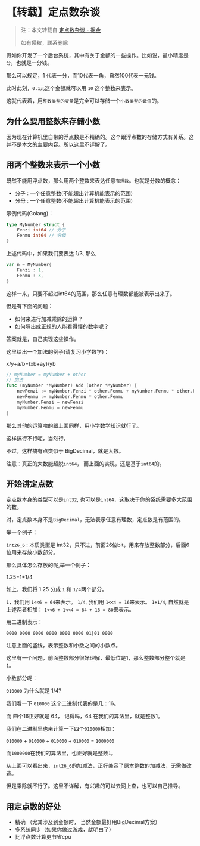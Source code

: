 # 【转载】定点数杂谈


> 注：本文转载自 [定点数杂谈 - 掘金](https://juejin.cn/post/7083111602404196359)
> 
> 如有侵权，联系删除

假如你开发了一个后台系统，其中有关于金额的一些操作。比如说，最小精度是`分`，也就是一分钱。

那么可以规定，1 代表一分，而10代表一角，自然100代表一元钱。

此时此刻，`0.1元`这个金额就可以用 `10` 这个整数来表示。

这就代表着，用`整数类型的变量`是完全可以存储一个`小数类型的数值`的。

## 为什么要用整数来存储小数

因为现在计算机里自带的浮点数是不精确的。这个跟浮点数的存储方式有关系。这并不是本文的主要内容。所以这里不详解了。

## 用两个整数来表示一个小数

既然不能用浮点数，那么用两个整数来表达任意`有理数`。也就是分数的概念：

- 分子 : 一个任意整数(不能超出计算机能表示的范围)
- 分母 : 一个任意整数(不能超出计算机能表示的范围)

示例代码(Golang)：

```go
type MyNumber struct {
    Fenzi int64 // 分子
    Fenmu int64 // 分母
}
```

上述代码中，如果我们要表达 1/3, 那么

```go
var n = MyNumber{
    Fenzi : 1,
    Fenmu : 3,
}
```

这样一来，只要不超过int64的范围，那么任意有理数都能被表示出来了。

但是有下面的问题：

- 如何来进行加减乘除的运算？
- 如何导出成正规的人能看得懂的数字呢？

答案就是，自己实现这些操作。

这里给出一个加法的例子(请复习小学数学)：

x/y+a/b=(xb+ay)/yb

```go
// myNumber = myNumber + other
// 加法
func (myNumber *MyNumber) Add (other *MyNumber) {
    newFenzi := myNumber.Fenzi * other.Fenmu + myNumber.Fenmu * other.Fenzi
    newFenmu := myNumber.Fenmu * other.Fenmu
    myNumber.Fenzi = newFenzi
    myNumber.Fenmu = newFenmu
}
```

那么其他的运算啥的跟上面同样，用小学数学知识就行了。

这样搞行不行呢，当然行。

不过，这样搞有点类似于 BigDecimal，就是大数。

注意：真正的大数能超脱`int64`， 而上面的实现，还是基于`int64`的。

## 开始讲定点数

定点数本身的类型可以是`int32`, 也可以是`int64`，这取决于你的系统需要多大范围的数。

对，定点数本身不是`BigDecimal`，无法表示任意有理数，定点数是有范围的。

举一个例子：

`int26_6` : 本质类型是 int32，只不过，前面26位bit，用来存放整数部分，后面6位用来存放小数部分。

那么具体怎么存放的呢,举一个例子：

1.25=1+1/4

如上，我们将 1.25 分成 `1` 和 `1/4`两个部分。

`1`，我们用 `1<<6 = 64`来表示。 `1/4`, 我们用 `1<<4 = 16`来表示。 `1+1/4`, 自然就是上述两者相加： `1<<6 + 1<<4 = 64 + 16 = 80`来表示。

用二进制表示：

`0000 0000 0000 0000 0000 0000 01|01 0000`

注意上面的竖线，表示整数和小数之间的小数点。

这里有一个问题，前面整数部分很好理解，最低位是1，那么整数部分整个就是 `1`。

小数部分呢：

`010000` 为什么就是 1/4?

我们看一下 `010000` 这个二进制代表的是几：16。

而 四个16正好就是 64， 记得吗，64 在我们的算法里，就是整数1。

我们在二进制里也来计算一下四个`010000`相加：

`010000` + `010000` + `010000` + `010000` = `1000000`

而`1000000`在我们的算法里，也正好就是整数`1`。

从上面可以看出来，`int26_6`的加减法，正好兼容了原本整数的加减法，无需做改造。

但是乘除就不行了。这里不详解，有兴趣的可以去网上查，也可以自己推导。

## 用定点数的好处

- 精确 （尤其涉及到金额时， 当然金额最好用BigDecimal方案）
- 多系统同步（如果你做过游戏，就明白了）
- 比浮点数计算更节省cpu

